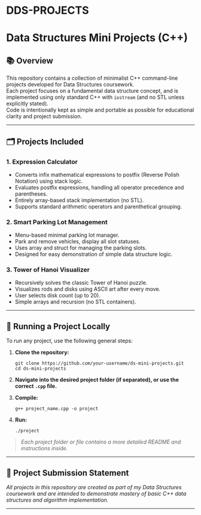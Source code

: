 # DDS-PROJECTS
# Data Structures Mini Projects (C++)

## 📚 Overview

This repository contains a collection of minimalist C++ command-line projects developed for Data Structures coursework.  
Each project focuses on a fundamental data structure concept, and is implemented using only standard C++ with `iostream` (and no STL unless explicitly stated).  
Code is intentionally kept as simple and portable as possible for educational clarity and project submission.

---

## 🗂️ Projects Included

### 1. Expression Calculator
- Converts infix mathematical expressions to postfix (Reverse Polish Notation) using stack logic.
- Evaluates postfix expressions, handling all operator precedence and parentheses.
- Entirely array-based stack implementation (no STL).
- Supports standard arithmetic operators and parenthetical grouping.

### 2. Smart Parking Lot Management
- Menu-based minimal parking lot manager.
- Park and remove vehicles, display all slot statuses.
- Uses array and struct for managing the parking slots.
- Designed for easy demonstration of simple data structure logic.

### 3. Tower of Hanoi Visualizer
- Recursively solves the classic Tower of Hanoi puzzle.
- Visualizes rods and disks using ASCII art after every move.
- User selects disk count (up to 20).
- Simple arrays and recursion (no STL containers).

---

## 🚀 Running a Project Locally

To run any project, use the following general steps:

1. **Clone the repository:**
    ```
    git clone https://github.com/your-username/ds-mini-projects.git
    cd ds-mini-projects
    ```

2. **Navigate into the desired project folder (if separated), or use the correct `.cpp` file.**

3. **Compile:**
    ```
    g++ project_name.cpp -o project
    ```

4. **Run:**
    ```
    ./project
    ```

> _Each project folder or file contains a more detailed README and instructions inside._

---
## 📝 Project Submission Statement

_All projects in this repository are created as part of my Data Structures coursework and are intended to demonstrate mastery of basic C++ data structures and algorithm implementation._

---
